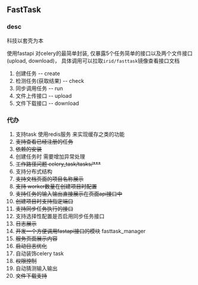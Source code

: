 ## FastTask

### desc
  科技以套壳为本
  
  使用fastapi 对celery的最简单封装, 仅暴露5个任务简单的接口以及两个文件接口(upload, download)， 具体调用可以拉取```irid/fasttask```镜像查看接口文档

  1. 创建任务 -- create
  2. 检测任务(获取结果) -- check
  3. 同步调用任务 -- run
  4. 文件上传接口 -- upload
  5. 文件下载接口 -- download 

### 代办
1. 支持task 使用redis服务 来实现缓存之类的功能
2. ~~支持查看已经注册的任务~~ 
3. ~~依赖的安装~~
4. 创建任务时 需要增加异常处理
5. ~~工作路径问题 celery_task/tasks/***~~
6. 支持分布式结构
7. ~~支持文档页面的项目名称展示~~
8. ~~支持 worker数量在创建项目时配置~~
9. ~~支持任务的输入输出直接展示在页面api接口中~~
10. ~~创建项目时支持指定端口~~
11. ~~支持同步任务执行的接口~~
12. 支持选择性配置是否启用同步任务接口
13. ~~日志展示~~
14. ~~开发一个方便调用fastapi接口的模块~~ fasttask_manager
15. ~~服务页面展示内容~~
16. ~~启动日志优化~~
17. 自动装饰celery task
18. ~~权限控制~~
19. 自动猜测输入输出
20. ~~文件下载支持~~
